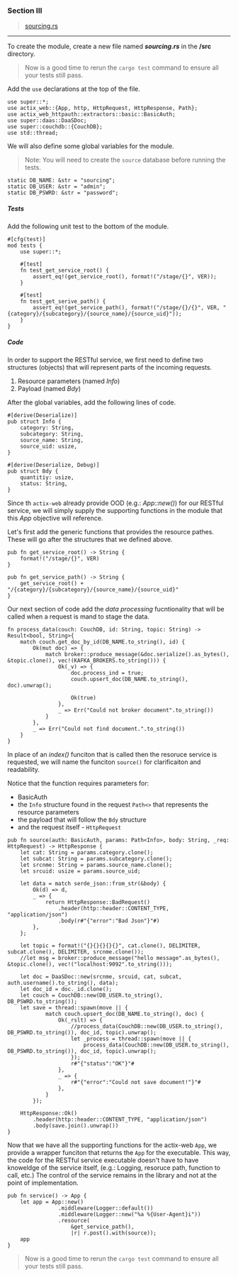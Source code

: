 ### Section III
>[sourcing.rs](https://github.com/dsietz/rust-daas/blob/master/src/sourcing.rs)

---

To create the module, create a new file named **_sourcing.rs_** in the **/src** directory.

> Now is a good time to rerun the `cargo test` command to ensure all your tests still pass.

Add the `use` declarations at the top of the file.

```
use super::*;
use actix_web::{App, http, HttpRequest, HttpResponse, Path};
use actix_web_httpauth::extractors::basic::BasicAuth;
use super::daas::DaaSDoc;
use super::couchdb::{CouchDB};
use std::thread;
```

We will also define some global variables for the module.

> Note: You will need to create the `source` database before running the tests.

```
static DB_NAME: &str = "sourcing";
static DB_USER: &str = "admin";
static DB_PSWRD: &str = "password";
```

##### Tests

Add the following unit test to the bottom of the module.

```
#[cfg(test)]
mod tests {
    use super::*;

    #[test]
    fn test_get_service_root() {
        assert_eq!(get_service_root(), format!("/stage/{}", VER));
    }

    #[test]
    fn test_get_serive_path() {
        assert_eq!(get_service_path(), format!("/stage/{}/{}", VER, "{category}/{subcategory}/{source_name}/{source_uid}"));
    }
}
```


##### Code

In order to support the RESTful service, we first need to define two structures (objects) that will represent parts of the incoming requests.

1. Resource parameters (named _Info_)
2. Payload (named _Bdy_)

After the global variables, add the following lines of code.

```
#[derive(Deserialize)]
pub struct Info {
    category: String,
    subcategory: String,
    source_name: String,
    source_uid: usize,
}

#[derive(Deserialize, Debug)]
pub struct Bdy {
    quantitiy: usize,
    status: String,
}
```

Since th `actix-web` already provide OOD (e.g.: _App::new()_) for our RESTful service, we will simply supply the supporting functions in the module that this _App_ objective will reference.

Let's first add the generic functions that provides the resource pathes. These will go after the structures that we defined above.

```
pub fn get_service_root() -> String {
    format!("/stage/{}", VER)
}

pub fn get_service_path() -> String {
    get_service_root() + "/{category}/{subcategory}/{source_name}/{source_uid}"
}
```

Our next section of code add the _data processing_ fucntionality that will be called when a request is mand to stage the data.

```
fn process_data(couch: CouchDB, id: String, topic: String) -> Result<bool, String>{
    match couch.get_doc_by_id(DB_NAME.to_string(), id) {
        Ok(mut doc) => {
            match broker::produce_message(&doc.serialize().as_bytes(), &topic.clone(), vec!(KAFKA_BROKERS.to_string())) {
                Ok(_v) => {
                    doc.process_ind = true;
                    couch.upsert_doc(DB_NAME.to_string(), doc).unwrap();

                    Ok(true)
                },
                _ => Err("Could not broker document".to_string())
            }
        },
        _ => Err("Could not find document.".to_string())
    }
}
```

In place of an _index()_ funciton that is called then the resoruce service is requested, we will name the funciton `source()` for clarificaiton and readability.

Notice that the function requires parameters for:
+ BasicAuth
+ the `Info` structure found in the request `Path<>` that represents the resource parameters
+ the payload that will follow the `Bdy` structure 
+ and the request itself - `HttpRequest`

```
pub fn source(auth: BasicAuth, params: Path<Info>, body: String, _req: HttpRequest) -> HttpResponse {
    let cat: String = params.category.clone();
    let subcat: String = params.subcategory.clone();
    let srcnme: String = params.source_name.clone();
    let srcuid: usize = params.source_uid;

    let data = match serde_json::from_str(&body) {
        Ok(d) => d,
        _ => {
            return HttpResponse::BadRequest()
                .header(http::header::CONTENT_TYPE, "application/json")
                .body(r#"{"error":"Bad Json"}"#) 
        },
    };

    let topic = format!("{}{}{}{}{}", cat.clone(), DELIMITER, subcat.clone(), DELIMITER, srcnme.clone());
    //let msg = broker::produce_message("hello message".as_bytes(), &topic.clone(), vec!("localhost:9092".to_string()));
    
    let doc = DaaSDoc::new(srcnme, srcuid, cat, subcat, auth.username().to_string(), data);
    let doc_id = doc._id.clone();
    let couch = CouchDB::new(DB_USER.to_string(), DB_PSWRD.to_string());
    let save = thread::spawn(move || {
            match couch.upsert_doc(DB_NAME.to_string(), doc) {
                Ok(_rslt) => {
                    //process_data(CouchDB::new(DB_USER.to_string(), DB_PSWRD.to_string()), doc_id, topic).unwrap();
                    let _process = thread::spawn(move || {
                        process_data(CouchDB::new(DB_USER.to_string(), DB_PSWRD.to_string()), doc_id, topic).unwrap();
                    });
                    r#"{"status":"OK"}"#
                },
                _ => {
                    r#"{"error":"Could not save document!"}"#
                },
            }
        });

    HttpResponse::Ok()
        .header(http::header::CONTENT_TYPE, "application/json")
        .body(save.join().unwrap())    
}
```

Now that we have all the supporting functions for the actix-web `App`, we provide a wrapper funciton that returns the `App` for the executable. This way, the code for the RESTful service executable doesn't have to have knoweldge of the service itself, (e.g.: Logging, resoruce path, function to call, etc.) The control of the service remains in the library and not at the point of implementation.  

```
pub fn service() -> App {
    let app = App::new()
                .middleware(Logger::default())
                .middleware(Logger::new("%a %{User-Agent}i"))
                .resource(
                    &get_service_path(),
                    |r| r.post().with(source));
    app
}
```

> Now is a good time to rerun the `cargo test` command to ensure all your tests still pass.